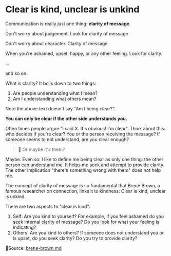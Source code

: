 # Clear is kind, unclear is unkind

Communication is really just one thing: **clarity of message**.

Don't worry about judgement. Look for clarity of message

Don't worry about character. Clarity of message.

When you're ashamed, upset, happy, or any other feeling. Look for clarity.

...

and so on.

What is clarity? It boils down to two things:

1. Are people understanding what I mean?
2. Am I understanding what others mean?

Note the above text doesn't say "Am I being clear?".&#x20;

**You can only be clear if the other side understands you.**

Often times people argue "I said X. It's obvious! I'm clear". Think about this: who decides if you're clear? You or the person receiving the message? If someone seems to not understand, are you clear enough?

> 🦝 Or maybe it's them?

Maybe. Even so: I like to define me being clear as only one thing: the other person can understand me. It helps me seek and attempt to provide clarity. The other implication "there's something wrong with them" does not help me.

The concept of clarity of message is so fundamental that Brené Brown, a famous researcher on connection, links it to kindness: Clear is kind, unclear is unkind.

There are two aspects to "clear is kind":

1. Self: Are you kind to yourself? For example, if you feel ashamed do you seek internal clarity of message? Do you look for what your feeling is indicating?
2. Others: Are you kind to others? If someone does not understand you or is upset, do you seek clarity? Do you try to provide clarity?

📙Source: [brene-brown.md](../references/brene-brown.md "mention")
